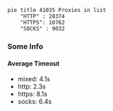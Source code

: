 
```mermaid
pie title 41035 Proxies in list
    "HTTP" : 28374
    "HTTPS": 10762
    "SOCKS" : 9032
```

### Some Info
#### Average Timeout

- mixed: 4.1s
- http: 2.3s
- https: 8.1s
- socks: 6.4s